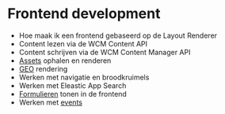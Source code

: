 # Frontend development

* Hoe maak ik een frontend gebaseerd op de Layout Renderer
* Content lezen via de WCM Content API
* Content schrijven via de WCM Content Manager API
* [Assets](/frontend/content/assets-rendering) ophalen en renderen
* [GEO](/frontend/content/geo-rendering) rendering
* Werken met navigatie en broodkruimels
* Werken met Eleastic App Search
* [Formulieren](/frontend/content/form-renderer) tonen in de frontend
* Werken met [events](/frontend/content/events-consumeren)